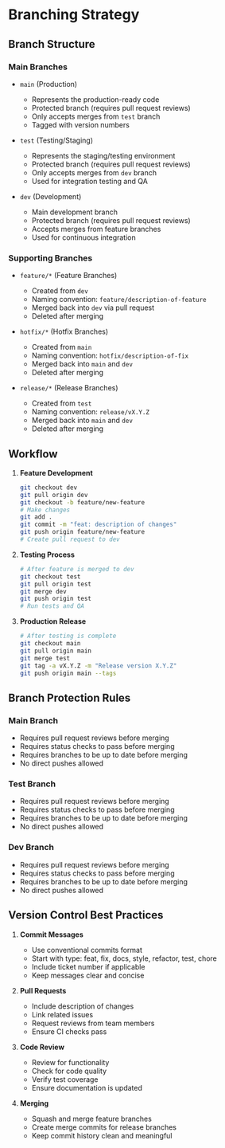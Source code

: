 # Branching Strategy

## Branch Structure

### Main Branches

- `main` (Production)

  - Represents the production-ready code
  - Protected branch (requires pull request reviews)
  - Only accepts merges from `test` branch
  - Tagged with version numbers

- `test` (Testing/Staging)

  - Represents the staging/testing environment
  - Protected branch (requires pull request reviews)
  - Only accepts merges from `dev` branch
  - Used for integration testing and QA

- `dev` (Development)
  - Main development branch
  - Protected branch (requires pull request reviews)
  - Accepts merges from feature branches
  - Used for continuous integration

### Supporting Branches

- `feature/*` (Feature Branches)

  - Created from `dev`
  - Naming convention: `feature/description-of-feature`
  - Merged back into `dev` via pull request
  - Deleted after merging

- `hotfix/*` (Hotfix Branches)

  - Created from `main`
  - Naming convention: `hotfix/description-of-fix`
  - Merged back into `main` and `dev`
  - Deleted after merging

- `release/*` (Release Branches)
  - Created from `test`
  - Naming convention: `release/vX.Y.Z`
  - Merged back into `main` and `dev`
  - Deleted after merging

## Workflow

1. **Feature Development**

   ```bash
   git checkout dev
   git pull origin dev
   git checkout -b feature/new-feature
   # Make changes
   git add .
   git commit -m "feat: description of changes"
   git push origin feature/new-feature
   # Create pull request to dev
   ```

2. **Testing Process**

   ```bash
   # After feature is merged to dev
   git checkout test
   git pull origin test
   git merge dev
   git push origin test
   # Run tests and QA
   ```

3. **Production Release**
   ```bash
   # After testing is complete
   git checkout main
   git pull origin main
   git merge test
   git tag -a vX.Y.Z -m "Release version X.Y.Z"
   git push origin main --tags
   ```

## Branch Protection Rules

### Main Branch

- Requires pull request reviews before merging
- Requires status checks to pass before merging
- Requires branches to be up to date before merging
- No direct pushes allowed

### Test Branch

- Requires pull request reviews before merging
- Requires status checks to pass before merging
- Requires branches to be up to date before merging
- No direct pushes allowed

### Dev Branch

- Requires pull request reviews before merging
- Requires status checks to pass before merging
- Requires branches to be up to date before merging
- No direct pushes allowed

## Version Control Best Practices

1. **Commit Messages**

   - Use conventional commits format
   - Start with type: feat, fix, docs, style, refactor, test, chore
   - Include ticket number if applicable
   - Keep messages clear and concise

2. **Pull Requests**

   - Include description of changes
   - Link related issues
   - Request reviews from team members
   - Ensure CI checks pass

3. **Code Review**

   - Review for functionality
   - Check for code quality
   - Verify test coverage
   - Ensure documentation is updated

4. **Merging**
   - Squash and merge feature branches
   - Create merge commits for release branches
   - Keep commit history clean and meaningful
